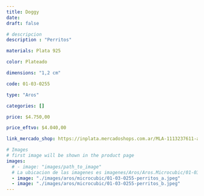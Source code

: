 ```yaml
---
title: Doggy
date: 
draft: false

# descripcion
description : "Perritos"

materials: Plata 925

color: Plateado

dimensions: "1,2 cm"

code: 01-03-0255

type: "Aros"

categories: []

price: $4.750,00

price_eftvo: $4.040,00

link_mercado_shop: https://inplata.mercadoshops.com.ar/MLA-1113237611-aros-en-plata-925-y-cristal-perros-doggy-_JM

# Images
# first image will be shown in the product page
images:
  # - image: "images/path_to_image"
  # La ubicacion de las imagenes es imagenes/Aros/Aros.Microcubic/01-03-0255-doggy
  - image: "./images/aros/microcubic/01-03-0255-perritos_a.jpeg"
  - image: "./images/aros/microcubic/01-03-0255-perritos_b.jpeg"
---
```

